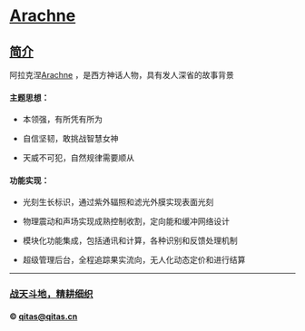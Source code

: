 ﻿# [Arachne](https://github.com/arachn) 

## [简介](https://github.com/OS-Q/arachn/Arachne/wiki) 

阿拉克涅[Arachne](https://en.wikipedia.org/wiki/Arachne) ，是西方神话人物，具有发人深省的故事背景

#### 主题思想：

- 本领强，有所凭有所为

- 自信坚韧，敢挑战智慧女神

- 天威不可犯，自然规律需要顺从

#### 功能实现：

- 光刻生长标识，通过紫外辐照和滤光外膜实现表面光刻

- 物理震动和声场实现成熟控制收割，定向能和缓冲网络设计

- 模块化功能集成，包括通讯和计算，各种识别和反馈处理机制

- 超级管理后台，全程追踪果实流向，无人化动态定价和进行结算

---

###  [战天斗地，精耕细织](http://www.arachn.com)
####  © qitas@qitas.cn

